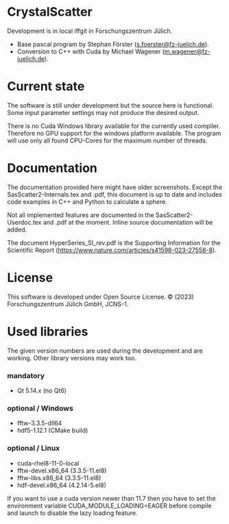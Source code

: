 # CrystalScatter
Development is in local iffgit in Forschungszentrum Jülich.

- Base pascal program by Stephan Förster (s.foerster@fz-juelich.de).
- Conversion to C++ with Cuda by Michael Wagener (m.wagener@fz-juelich.de).

# Current state
The software is still under development but the source here is functional.
Some input parameter settings may not produce the desired output.

There is no Cuda Windows library available for the currently used compiler.
Therefore no GPU support for the windows platform available. The program
will use only all found CPU-Cores for the maximum number of threads.

# Documentation
The documentation provided here might have older screenshots. Except the
SasScatter2-Internals.tex and .pdf, this document is up to date and includes
code examples in C++ and Python to calculate a sphere.

Not all implemented features are documented in the SasScatter2-Userdoc.tex
and .pdf at the moment. Inline source documentation will be added.

The document HyperSeries_SI_rev.pdf is the Supporting Information for the
Scientific Report (https://www.nature.com/articles/s41598-023-27558-8).

# License
This software is developed under Open Source License.
© (2023) Forschungszentrum Jülich GmbH, JCNS-1.

# Used libraries
The given version numbers are used during the development and are working.
Other library versions may work too.

### mandatory
- Qt 5.14.x (no Qt6)

### optional / Windows
- fftw-3.3.5-dll64
- hdf5-1.12.1 (CMake build)

### optional / Linux
- cuda-rhel8-11-0-local
- fftw-devel.x86_64 (3.3.5-11.el8)
- fftw-libs.x86_64 (3.3.5-11.el8)
- hdf-devel.x86_64 (4.2.14-5.el8)

If you want to use a cuda version newer than 11.7 then you have
to set the environment variable CUDA_MODULE_LOADING=EAGER before
compile and launch to disable the lazy loading feature.
